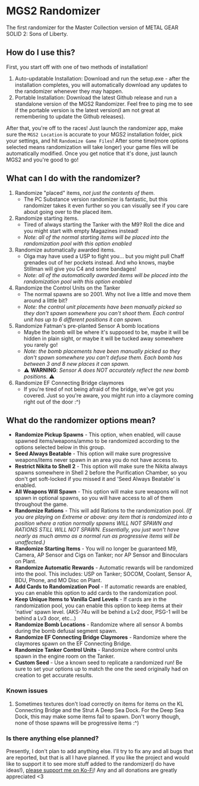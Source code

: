 ﻿# MGS2 Randomizer

The first randomizer for the Master Collection version of METAL GEAR SOLID 2: Sons of Liberty.

## How do I use this?
First, you start off with one of two methods of installation!
1. Auto-updatable Installation: Download and run the setup.exe - after the installation completes, you will automatically download any updates to the randomizer whenever they may happen.
1. Portable Installation: Download the latest Github release and run a standalone version of the MGS2 Randomizer. Feel free to ping me to see if the portable version is the latest version(I am not great at remembering to update the Github releases).

After that, you're off to the races! Just launch the randomizer app, make sure the `MGS2 Location` is accurate to your MGS2 installation folder, pick your settings, and hit `Randomize Game Files`! After some time(more options selected means randomization will take longer) your game files will be automatically modified. Once you get notice that it's done, just launch MGS2 and you're good to go!

## What can I do with the randomizer?
1. Randomize "placed" items, _not just the contents of them_. 
    - The PC Substance version randomizer is fantastic, but this randomizer takes it even further so you can visually see if you care about going over to the placed item.
2. Randomize starting items. 
    - Tired of always starting the Tanker with the M9? Roll the dice and you might start with empty Magazines instead!
	- _Note: all of the normal starting items will be placed into the randomization pool with this option enabled_
3. Randomize automatically awarded items. 
    - Olga may have used a USP to fight you... but you might pull Chaff grenades out of her pockets instead. And who knows, maybe Stillman will give you C4 and some bandages!
    - _Note: all of the automatically awarded items will be placed into the randomization pool with this option enabled_
4. Randomize the Control Units on the Tanker
    - The normal spawns are so 2001. Why not live a little and move them around a little bit?
    - _Note: the control unit placements have been manually picked so they don't spawn somewhere you can't shoot them. Each control unit has up to 6 different positions it can spawn._
5. Randomize Fatman's pre-planted Sensor A bomb locations
    - Maybe the bomb will be where it's supposed to be, maybe it will be hidden in plain sight, or maybe it will be tucked away somewhere you rarely go!
    - _Note: the bomb placements have been manually picked so they don't spawn somewhere you can't defuse them. Each bomb has between 3 and 8 new places it can spawn._
    - :warning: **WARNING**: _Sensor A does NOT accurately reflect the new bomb positions._ :warning:
7. Randomize EF Connecting Bridge claymores
    - If you're tired of not being afraid of the bridge, we've got you covered. Just so you're aware, you might run into a claymore coming right out of the door :^)

## What do the randomizer options mean?
- **Randomize Pickup Spawns** - This option, when enabled, will cause spawned items/weapons/ammo to be randomized according to the options selected below in this group.
- **Seed Always Beatable** - This option will make sure progressive weapons/items never spawn in an area you do not have access to.
- **Restrict Nikita to Shell 2** - This option will make sure the Nikita always spawns somewhere in Shell 2 before the Purification Chamber, so you don't get soft-locked if you missed it and 'Seed Always Beatable' is enabled.
- **All Weapons Will Spawn** - This option will make sure weapons will not spawn in optional spawns, so you will have access to all of them throughout the game.
- **Randomize Rations** - This will add Rations to the randomization pool. *(If you are playing on Extreme or above: any item that is randomized into a position where a ration normally spawns WILL NOT SPAWN and RATIONS STILL WILL NOT SPAWN. Essentially, you just won't have nearly as much ammo as a normal run as progressive items will be unaffected.)*
- **Randomize Starting Items** - You will no longer be guaranteed M9, Camera, AP Sensor and Cigs on Tanker; nor AP Sensor and Binoculars on Plant.
- **Randomize Automatic Rewards** - Automatic rewards will be randomized into the pool. This includes: USP on Tanker; SOCOM, Coolant, Sensor A, BDU, Phone, and MO Disc on Plant.
- **Add Cards to Randomization Pool** - If automatic rewards are enabled, you can enable this option to add cards to the randomization pool.
- **Keep Unique Items to Vanilla Card Levels** - If cards are in the randomization pool, you can enable this option to keep items at their 'native' spawn level. (AKS-74u will be behind a Lv2 door, PSG-1 will be behind a Lv3 door, etc...)
- **Randomize Bomb Locations** - Randomize where all sensor A bombs during the bomb defusal segment spawn.
- **Randomize EF Connecting Bridge Claymores** - Randomize where the claymores spawn on the EF Connecting Bridge.
- **Randomize Tanker Control Units** - Randomize where control units spawn in the engine room on the Tanker.
- **Custom Seed** - Use a known seed to replicate a randomized run! Be sure to set your options up to match the one the seed originally had on creation to get accurate results.


### Known issues
1. Sometimes textures don't load correctly on items for items on the KL Connecting Bridge and the Strut A Deep Sea Dock. For the Deep Sea Dock, this may make some items fail to spawn. Don't worry though, none of those spawns will be progressive items :^)

### Is there anything else planned?
Presently, I don't plan to add anything else. I'll try to fix any and all bugs that are reported, but that is all I have planned. If you like the project and would like to support it to see more stuff added to the randomizer(I do have ideas!), [please support me on Ko-Fi](https://ko-fi.com/sagefantasma)! Any and all donations are greatly appreciated <3
